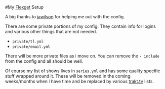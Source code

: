 #My [Flexget](https://github.com/Flexget/Flexget) Setup

A big thanks to [jawilson](https://github.com/jawilson) for helping me out with the config. 

There are some private portions of my config. They contain info for logins and various other things that are not needed. 

* `private/tl.yml`
* `private/email.yml`

There will be more private files as I move on. You can remove the `- include` from the config and all should be well.

Of course my list of shows lives in `series.yml` and has some quality specific stuff wrapped around it. These will be removed in the coming weeks/months when I have time and be replaced by various [trakt.tv](http:trakt.tv) lists.

